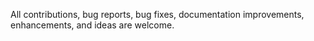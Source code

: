 All contributions, bug reports, bug fixes, documentation improvements, enhancements, 
and ideas are welcome.
